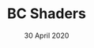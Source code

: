 ---
title: BC Shaders
summary: Create shaders for boxcritters
image: /uploads/projects/bc-shaders.png
date: 30 April 2020
links:
- title: GitHub
  href: https://github.com/boxcrittersmods/bc-shaders
- title: Mod Page
  href:  http://bcmc.ga/mods/boxcritters-shaders/
experience:
  languages: [js,glsl]
  libraries: [createjs,webgl,opengl]
  platforms: [web]
  communities: [bcmc]
---